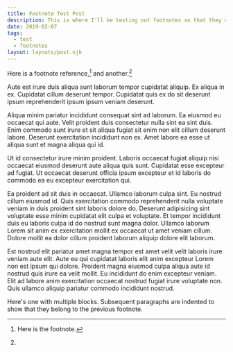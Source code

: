 ```yaml
---
title: Footnote Test Post
description: This is where I'll be testing out footnotes so that they don't look funky.
date: 2019-02-07
tags:
  - test
  - footnotes
layout: layouts/post.njk
---
```


Here is a footnote reference,[^1] and another.[^longnote]

Aute est irure duis aliqua sunt laborum tempor cupidatat aliquip. Ex aliqua in ex. Cupidatat cillum deserunt tempor. Cupidatat quis ex do sit deserunt ipsum reprehenderit ipsum ipsum veniam deserunt.

Aliqua minim pariatur incididunt consequat sint ad laborum. Ea eiusmod eu occaecat qui aute. Velit proident duis consectetur nulla sint ea sint duis. Enim commodo sunt irure et sit aliqua fugiat sit enim non elit cillum deserunt labore. Deserunt exercitation incididunt non ex. Amet labore ea esse ut aliqua sunt et magna aliqua qui id.

Ut id consectetur irure minim proident. Laboris occaecat fugiat aliquip nisi occaecat eiusmod deserunt aute aliqua quis sunt. Cupidatat esse excepteur ad fugiat. Ut occaecat deserunt officia ipsum excepteur et id laboris do commodo ea eu excepteur exercitation qui.

Ea proident ad sit duis in occaecat. Ullamco laborum culpa sint. Eu nostrud cillum eiusmod id. Quis exercitation commodo reprehenderit nulla voluptate veniam in duis proident sint laboris dolore do. Deserunt adipisicing sint voluptate esse minim cupidatat elit culpa et voluptate. Et tempor incididunt duis eu laboris culpa id do nostrud sunt magna dolor. Ullamco laborum Lorem sit anim ex exercitation mollit ex occaecat ut amet veniam cillum. Dolore mollit ea dolor cillum proident laborum aliquip dolore elit laborum.

Est nostrud elit pariatur amet magna tempor est amet velit velit laboris irure veniam aute elit. Aute eu qui cupidatat laboris elit anim excepteur Lorem non est ipsum qui dolore. Proident magna eiusmod culpa aliqua aute id nostrud quis irure ea velit mollit. Eu incididunt do enim excepteur veniam. Elit ad labore anim exercitation occaecat nostrud fugiat irure voluptate non. Quis ullamco aliquip pariatur commodo incididunt nostrud.

[^1]: Here is the footnote.
[^longnote]:
  Here's one with multiple blocks.
  Subsequent paragraphs are indented to show that they
  belong to the previous footnote.
